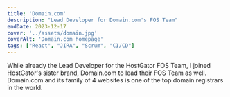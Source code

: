 ```yaml
---
title: 'Domain.com'
description: "Lead Developer for Domain.com's FOS Team"
endDate: 2023-12-17
cover: '../assets/domain.jpg'
coverAlt: 'Domain.com homepage'
tags: ["React", "JIRA", "Scrum", "CI/CD"]
---
```

While already the Lead Developer for the HostGator FOS Team, I joined HostGator's sister brand, Domain.com to lead their FOS Team as well. Domain.com and its family of 4 websites is one of the top domain registrars in the world.
